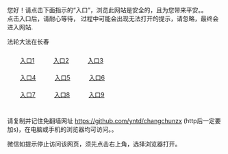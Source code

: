 您好！请点击下面指示的“入口”，浏览此网站是安全的，且为您带来平安。。 <br/>
点击入口后，请耐心等待， 过程中可能会出现无法打开的提示，请忽略，最终会进入网站. </br>

法轮大法在长春<br/>
<div style="padding:10px"><a style="margin:20px" target="_blank" href="https://d3h0apqb7mna8y.cloudfront.net/2Qpsp?paczafu" id="ccLink1" rel="nofollow">入口1</a> <a target="_blank" style="margin:20px" href="https://d1qht0764ct7zb.cloudfront.net/2Qpsp?ksecri" id="ccLink2" rel="nofollow">入口2</a> <a style="margin:20px" target="_blank" href="https://d2dn2v9lgcm0dh.cloudfront.net/2Qpsp?sxtxy" id="ccLink3" rel="nofollow">入口3</a></div>

<div style="padding:10px" ><a style="margin:20px" target="_blank" href="https://d3h0apqb7mna8y.cloudfront.net/2Qpsp?paczafu" id="ccLink4" rel="nofollow">入口4</a> <a style="margin:20px" href="https://d1qht0764ct7zb.cloudfront.net/2Qpsp?ksecri" target="_blank" id="ccLink5" rel="nofollow">入口5</a> <a style="margin:20px" href="https://d2dn2v9lgcm0dh.cloudfront.net/2Qpsp?sxtxy" target="_blank" id="ccLink6" rel="nofollow">入口6</a></div>

<div style="padding:10px"><a style="margin:20px" target="_blank" href="https://d3h0apqb7mna8y.cloudfront.net/2Qpsp?paczafu" id="ccLink7" rel="nofollow">入口7</a> <a style="margin:20px" href="https://d1qht0764ct7zb.cloudfront.net/2Qpsp?ksecri" target="_blank" id="ccLink8" rel="nofollow">入口8</a> <a style="margin:20px" target="_blank" href="https://d2dn2v9lgcm0dh.cloudfront.net/2Qpsp?sxtxy" id="ccLink9" rel="nofollow">入口9</a></div>

<br/>



请复制并记住免翻墙网址 https://github.com/yntd/changchunzx (http后一定要加s)，在电脑或手机的浏览器均可访问。。<br/>

微信如提示停止访问该网页，须先点击右上角，选择浏览器打开。
